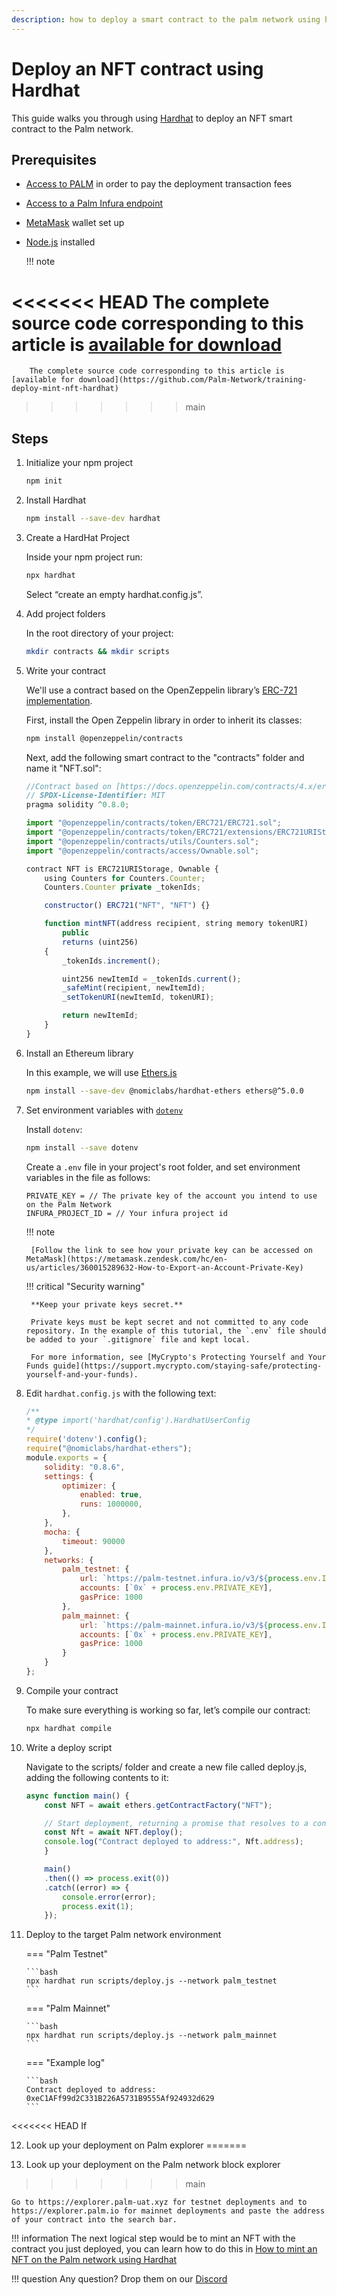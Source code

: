 ```yaml
---
description: how to deploy a smart contract to the palm network using hardhat.
---
```


# Deploy an NFT contract using Hardhat

This guide walks you through using [Hardhat](https://hardhat.org/)
to deploy an NFT smart contract to the Palm network.

## Prerequisites

- [Access to PALM](../Get-Started/Tokens.md) in order to pay the deployment transaction fees
- [Access to a Palm Infura endpoint](../Get-Started/Connect/Overview.md)
- [MetaMask](https://metamask.io/) wallet set up
- [Node.js](https://nodejs.org/en/download/) installed

    !!! note

<<<<<<< HEAD
        The complete source code corresponding to this article is [available for download](https://github.com/Palm-Network/training-deploy-nft-hardhat)
=======
        The complete source code corresponding to this article is [available for download](https://github.com/Palm-Network/training-deploy-mint-nft-hardhat)
>>>>>>> main

## Steps

1. Initialize your npm project

    ```bash
    npm init
    ```

2. Install Hardhat

    ```bash
    npm install --save-dev hardhat
    ```

3. Create a HardHat Project

    Inside your npm project run:

    ```bash
    npx hardhat
    ```

    Select “create an empty hardhat.config.js”.

4. Add project folders

    In the root directory of your project:

    ```bash
    mkdir contracts && mkdir scripts
    ```

5. Write your contract

    We'll use a contract based on the OpenZeppelin library’s [ERC-721 implementation](https://docs.openzeppelin.com/contracts/4.x/erc721).

    First, install the Open Zeppelin library in order to inherit its classes:

    ```bash
    npm install @openzeppelin/contracts
    ```

    Next, add the following smart contract to the "contracts" folder and name it "NFT.sol":

    ```js
    //Contract based on [https://docs.openzeppelin.com/contracts/4.x/erc721](https://docs.openzeppelin.com/contracts/4.x/erc721)
    // SPDX-License-Identifier: MIT
    pragma solidity ^0.8.0;

    import "@openzeppelin/contracts/token/ERC721/ERC721.sol";
    import "@openzeppelin/contracts/token/ERC721/extensions/ERC721URIStorage.sol";
    import "@openzeppelin/contracts/utils/Counters.sol";
    import "@openzeppelin/contracts/access/Ownable.sol";

    contract NFT is ERC721URIStorage, Ownable {
        using Counters for Counters.Counter;
        Counters.Counter private _tokenIds;

        constructor() ERC721("NFT", "NFT") {}

        function mintNFT(address recipient, string memory tokenURI)
            public
            returns (uint256)
        {
            _tokenIds.increment();

            uint256 newItemId = _tokenIds.current();
            _safeMint(recipient, newItemId);
            _setTokenURI(newItemId, tokenURI);

            return newItemId;
        }
    }
    ```

6. Install an Ethereum library

    In this example, we will use [Ethers.js](https://docs.ethers.io/)

    ```bash
    npm install --save-dev @nomiclabs/hardhat-ethers ethers@^5.0.0
    ```

7. Set environment variables with [`dotenv`](https://www.npmjs.com/package/dotenv)

    Install `dotenv`:

    ```bash
    npm install --save dotenv
    ```

    Create a `.env` file in your project's root folder, and set environment variables in the file as follows:

    ```text
    PRIVATE_KEY = // The private key of the account you intend to use on the Palm Network
    INFURA_PROJECT_ID = // Your infura project id
    ```

    !!! note

        [Follow the link to see how your private key can be accessed on MetaMask](https://metamask.zendesk.com/hc/en-us/articles/360015289632-How-to-Export-an-Account-Private-Key)

    !!! critical "Security warning"

        **Keep your private keys secret.**

        Private keys must be kept secret and not committed to any code repository. In the example of this tutorial, the `.env` file should be added to your `.gitignore` file and kept local.

        For more information, see [MyCrypto's Protecting Yourself and Your Funds guide](https://support.mycrypto.com/staying-safe/protecting-yourself-and-your-funds).

8. Edit `hardhat.config.js` with the following text:

    ```js
    /**
    * @type import('hardhat/config').HardhatUserConfig
    */
    require('dotenv').config();
    require("@nomiclabs/hardhat-ethers");
    module.exports = {
        solidity: "0.8.6",
        settings: {
            optimizer: {
                enabled: true,
                runs: 1000000,
            },
        },
        mocha: {
            timeout: 90000
        },
        networks: {
            palm_testnet: {
                url: `https://palm-testnet.infura.io/v3/${process.env.INFURA_PROJECT_ID}`,
                accounts: [`0x` + process.env.PRIVATE_KEY],
                gasPrice: 1000
            },
            palm_mainnet: {
                url: `https://palm-mainnet.infura.io/v3/${process.env.INFURA_PROJECT_ID}`,
                accounts: [`0x` + process.env.PRIVATE_KEY],
                gasPrice: 1000
            }
        }
    };
    ```

9. Compile your contract

    To make sure everything is working so far, let’s compile our contract:

    ```bash
    npx hardhat compile
    ```

10. Write a deploy script

    Navigate to the scripts/ folder and create a new file called deploy.js, adding the following contents to it:

    ```js
    async function main() {
        const NFT = await ethers.getContractFactory("NFT");

        // Start deployment, returning a promise that resolves to a contract object
        const Nft = await NFT.deploy();
        console.log("Contract deployed to address:", Nft.address);
        }

        main()
        .then(() => process.exit(0))
        .catch((error) => {
            console.error(error);
            process.exit(1);
        });
    ```

11. Deploy to the target Palm network environment

    === "Palm Testnet"

        ```bash
        npx hardhat run scripts/deploy.js --network palm_testnet
        ```

    === "Palm Mainnet"

        ```bash
        npx hardhat run scripts/deploy.js --network palm_mainnet
        ```

    === "Example log"

        ```bash
        Contract deployed to address: 0xeC1AFf99d2C331B226A5731B9555Af924932d629
        ```

<<<<<<< HEAD
        If

12. Look up your deployment on Palm explorer
=======

12. Look up your deployment on the Palm network block explorer
>>>>>>> main

    Go to https://explorer.palm-uat.xyz for testnet deployments and to https://explorer.palm.io for mainnet deployments and paste the address of your contract into the search bar.

!!! information
    The next logical step would be to mint an NFT with the contract you just deployed, you can learn how to do this in [How to mint an NFT on the Palm network using Hardhat](./Mint-NFT-using-Hardhat.md)


!!! question
    Any question? Drop them on our [Discord](https://discord.gg/grcpwNRxVj)
